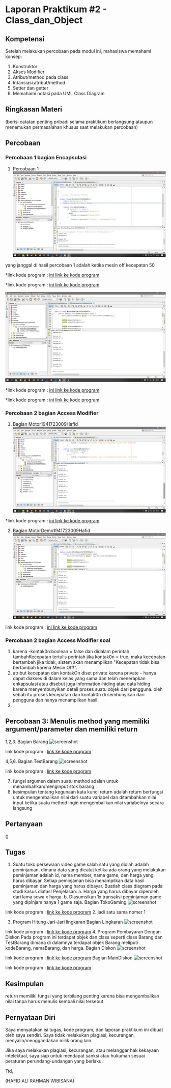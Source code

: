 # Laporan Praktikum #2 - Class_dan_Object

## Kompetensi

Setelah melakukan percobaan pada modul ini, mahasiswa memahami konsep: 
1. Konstruktor 
2. Akses Modifier 
3. Atribut/method pada class 
4. Intansiasi atribut/method  
5. Setter dan getter 
6. Memahami notasi pada UML Class Diagram 

## Ringkasan Materi

(berisi catatan penting pribadi selama praktikum berlangsung ataupun menemukan permasalahan khusus saat melakukan percobaan)

## Percobaan

### Percobaan 1 bagian Encapsulasi 

1. Percobaan 1![screenshot](img/percobaan1.JPG)

yang janggal di hasil percobaan 1 adalah ketika mesin off kecepatan 50

*link kode program : [ini link ke kode program](../../src/3_Encapsulation/Motor1941723009Hafid.java)

*link kode program : [ini link ke kode program](../../src/3_Encapsulation/MotorDemo1941723009Hafid.java)

![screenshot](img/percobaan2.1.jpg)

*link kode program : [ini link ke kode program](../../src/3_Encapsulation/Motor1941723009Hafid.java)

*link kode program : [ini link ke kode program](../../src/3_Encapsulation/MotorDemo1941723009Hafid.java)

### Percobaan 2 bagian Access Modifier

1. Bagian Motor1941723009Hafid  ![screenshot](img/percobaan2.jpg) 

*link kode program : [ini link ke kode program](../../src/3_Encapsulation/Motor1941723009Hafid.java)

2. Bagian MotorDemo1941723009Hafid ![screenshot](img/percobaan2.1.JPG)

link kode program : [ini link ke kode program](../../src/3_Encapsulation/MotorDemo1941723009Hafid.java)
### Percobaan 2 bagian Access Modifier soal
1. karena -kontak0n:boolean = false dan didalam perintah tambahKecepatan tertulis perintah jika kontak0n = true,
maka kecepatan bertambah jika tidak, sistem akan menampilkan "Kecepatan tidak bisa bertambah karena Mesin Off!".
2. atribut kecepatan dan kontakOn diset private karena private – hanya dapat diakses di dalam kelas yang sama dan 
telah menerapkan enkapsulasi atau disebut juga information-hiding atau data hiding karena menyembunyikan detail proses suatu objek dari pengguna.
oleh sebab itu proses kecepatan dan kontak0n di sembunyikan dari pengguna dan hanya menampilkan hasil.
3. 

## Percobaan 3: Menulis method yang memiliki argument/parameter dan memiliki return

1,2,3.  Bagian Barang ![screenshot](img/brg1.jpg)

link kode program : [link ke kode program](../../src/2_Class_dan_Object/Barang.java)

4,5,6. Bagian TestBarang ![screenshot](img/brg2.jpg)

link kode program : [link ke kode program](../../src/2_Class_dan_Object/testBarang.java)

7. fungsi argumen dalam suatu method adalah untuk menambahkan/menginput stok barang
8. kesimpulan tentang kegunaan kata kunci return adalah return berfungsi untuk mengembalikan nilai dari suatu variabel dan ditambahkan nilai input
ketika suatu method ingin mengembalikan nilai variabelnya secara langsung

## Pertanyaan
 ()
## Tugas
1. Suatu toko persewaan video game salah satu yang diolah adalah peminjaman, dimana data yang dicatat ketika ada orang yang melakukan peminjaman adalah id, nama member, nama game, dan harga yang harus dibayar. Setiap peminjaman bisa menampilkan data hasil peminjaman dan harga yang harus dibayar. Buatlah class diagram pada studi kasus diatas!
Penjelasan:
a. Harga yang harus dibayar diperoleh dari lama sewa x harga.
b. Diasumsikan 1x transaksi peminjaman game yang dipinjam hanya 1 game saja.
Bagian TokoGaming ![screenshot](img/tokogame.jpg)

link kode program : [link ke kode program](../../src/2_Class_dan_Object/Gaming.java)
2. jadi satu sama nomer 1

3. Program Hitung Jari-Jari lingkaran
Bagian Lingkaran ![screenshot](img/lingkaran.jpg)

link kode program : [link ke kode program](../../src/2_Class_dan_Object/Lingkaran.java)
4. Program Pembayaran Dengan Diskon 
Pada program ini terdapat objek dan class seperti class Barang dan TestBarang dimana di dalamnya terdapat objek Barang meliputi kodeBarang, namaBarang, dan harga.
Bagian Diskon ![screenshot](img/diskon1.jpg)

link kode program : [link ke kode program](../../src/2_Class_dan_Object/diskon.java)
Bagian MainDiskon ![screenshot](img/diskon.jpg)

link kode program : [link ke kode program](../../src/2_Class_dan_Object/maindiskon.java)
## Kesimpulan

return memiliki fungsi yang terbilang penting karena bisa mengembalikan nilai tanpa harus menulis kembali nilai tersebut

## Pernyataan Diri

Saya menyatakan isi tugas, kode program, dan laporan praktikum ini dibuat oleh saya sendiri. Saya tidak melakukan plagiasi, kecurangan, menyalin/menggandakan milik orang lain.

Jika saya melakukan plagiasi, kecurangan, atau melanggar hak kekayaan intelektual, saya siap untuk mendapat sanksi atau hukuman sesuai peraturan perundang-undangan yang berlaku.

Ttd,

(HAFID ALI RAHMAN WIBISANA)
